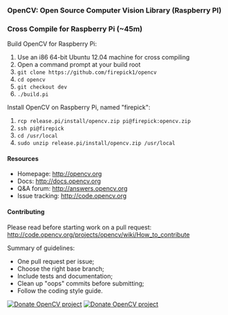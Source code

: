 ### OpenCV: Open Source Computer Vision Library (Raspberry PI)

### Cross Compile for Raspberry Pi (~45m)
Build OpenCV for Raspberry Pi:

1. Use an i86 64-bit Ubuntu 12.04 machine for cross compiling
1. Open a command prompt at your build root
1. `git clone https://github.com/firepick1/opencv`
1. `cd opencv`
1. `git checkout dev`
1. `./build.pi`

Install OpenCV on Raspberry Pi, named "firepick":

1. `rcp release.pi/install/opencv.zip pi@firepick:opencv.zip`
1. `ssh pi@firepick`
1. `cd /usr/local`
1. `sudo unzip release.pi/install/opencv.zip /usr/local`

#### Resources

* Homepage: <http://opencv.org>
* Docs: <http://docs.opencv.org>
* Q&A forum: <http://answers.opencv.org>
* Issue tracking: <http://code.opencv.org>

#### Contributing

Please read before starting work on a pull request: <http://code.opencv.org/projects/opencv/wiki/How_to_contribute>

Summary of guidelines:

* One pull request per issue;
* Choose the right base branch;
* Include tests and documentation;
* Clean up "oops" commits before submitting;
* Follow the coding style guide.

[![Donate OpenCV project](http://opencv.org/wp-content/uploads/2013/07/gittip1.png)](https://www.gittip.com/OpenCV/)
[![Donate OpenCV project](http://opencv.org/wp-content/uploads/2013/07/paypal-donate-button.png)](https://www.paypal.com/cgi-bin/webscr?item_name=Donation+to+OpenCV&cmd=_donations&business=accountant%40opencv.org)

